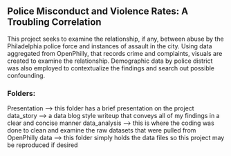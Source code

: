 ## Police Misconduct and Violence Rates: A Troubling Correlation

This project seeks to examine the relationship, if any, between abuse by the Philadelphia police force and instances of assault in the city. Using data aggregated from OpenPhilly, that records crime and complaints, visuals are created to examine the relationship. Demographic data by police district was also employed to contextualize the findings and search out possible confounding.

### Folders:
Presentation --> this folder has a brief presentation on the project
data_story --> a data blog style writeup that conveys all of my findings in a clear and concise manner
data_analysis --> this is where the coding was done to clean and examine the raw datasets that were pulled from OpenPhilly
data --> this folder simply holds the data files so this project may be reproduced if desired
